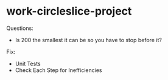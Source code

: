 # work-circleslice-project


Questions:
- Is 200 the smallest it can be so you have to stop before it?


Fix:
- Unit Tests
- Check Each Step for Inefficiencies